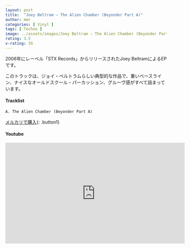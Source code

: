 ```yaml
---
layout: post
title:  "Joey Beltram – The Alien Chamber (Beyonder Part A)"
author: mmr
categories: [ Vinyl ]
tags: [ Techno ]
image: ../assets/images/Joey Beltram – The Alien Chamber (Beyonder Part A).webp
rating: 3.5
v-rating: 3G
---
```


2006年にレーベル「STX Records」からリリースされたJoey BeltramによるEPです。

このトラックは、ジョイ・ベルトラムらしい典型的な作品で、重いベースライン、ナイスなオールドスクール・パーカッション、グルーヴ感がすべて詰まっています。

#### Tracklist
```md
A. The Alien Chamber (Beyonder Part A)
```

[メルカリで購入](https://jp.mercari.com/item/m50569703435?afid=6142608987){: .button1}

#### Youtube
<iframe width="560" height="315" src="https://www.youtube.com/embed/gCJ7iDAnqDY?si=87bARO3LhcZqzKK1" title="YouTube video player" frameborder="0" allow="accelerometer; autoplay; clipboard-write; encrypted-media; gyroscope; picture-in-picture; web-share" referrerpolicy="strict-origin-when-cross-origin" allowfullscreen></iframe>